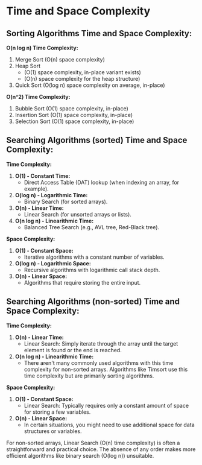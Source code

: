 # Time and Space Complexity
## Sorting Algorithms Time and Space Complexity:

**O(n log n) Time Complexity:**
1. Merge Sort (O(n) space complexity)
2. Heap Sort 
    - (O(1) space complexity, in-place variant exists) 
    - (O(n) space complexity for the heap structure)
3. Quick Sort (O(log n) space complexity on average, in-place)

**O(n^2) Time Complexity:**
1. Bubble Sort (O(1) space complexity, in-place)
2. Insertion Sort (O(1) space complexity, in-place)
3. Selection Sort (O(1) space complexity, in-place)

## Searching Algorithms (sorted) Time and Space Complexity:
**Time Complexity:**
1. **O(1) - Constant Time:**
   - Direct Access Table (DAT) lookup (when indexing an array, for example).
2. **O(log n) - Logarithmic Time:**
   - Binary Search (for sorted arrays).
3. **O(n) - Linear Time:**
   - Linear Search (for unsorted arrays or lists).
4. **O(n log n) - Linearithmic Time:**
   - Balanced Tree Search (e.g., AVL tree, Red-Black tree).

**Space Complexity:**
1. **O(1) - Constant Space:**
   - Iterative algorithms with a constant number of variables.
2. **O(log n) - Logarithmic Space:**
   - Recursive algorithms with logarithmic call stack depth.
3. **O(n) - Linear Space:**
   - Algorithms that require storing the entire input.

## Searching Algorithms (non-sorted) Time and Space Complexity:
**Time Complexity:**
1. **O(n) - Linear Time:**
   - Linear Search: Simply iterate through the array until the target element is found or the end is reached.
2. **O(n log n) - Linearithmic Time:**
   - There aren't many commonly used algorithms with this time complexity for non-sorted arrays. Algorithms like Timsort use this time complexity but are primarily sorting algorithms.

**Space Complexity:**
1. **O(1) - Constant Space:**
   - Linear Search: Typically requires only a constant amount of space for storing a few variables.
2. **O(n) - Linear Space:**
   - In certain situations, you might need to use additional space for data structures or variables.

For non-sorted arrays, Linear Search (O(n) time complexity) is often a straightforward and practical choice. The absence of any order makes more efficient algorithms like binary search (O(log n)) unsuitable.